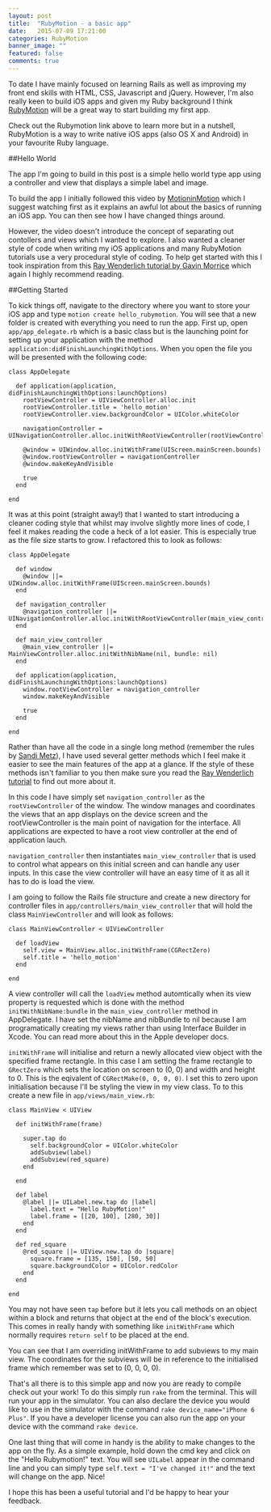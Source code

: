 ```yaml
---
layout: post
title:  "RubyMotion - a basic app"
date:   2015-07-09 17:21:00
categories: RubyMotion
banner_image: ""
featured: false
comments: true
---
```


To date I have mainly focused on learning Rails as well as improving my front end skills with HTML, CSS, Javascript and jQuery.  However, I'm also really keen to build iOS apps and given my Ruby background I think [RubyMotion](http://www.rubymotion.com/) will be a great way to start building my first app.

<!--more-->

Check out the Rubymotion link above to learn more but in a nutshell, RubyMotion is a way to write native iOS apps (also OS X and Android) in your favourite Ruby language.

##Hello World

The app I'm going to build in this post is a simple hello world type app using a controller and view that displays a simple label and image.

To build the app I initially followed this video by [MotioninMotion](https://motioninmotion.tv/screencasts/50) which I suggest watching first as it explains an awful lot about the basics of running an iOS app.  You can then see how I have changed things around.

However, the video doesn't introduce the concept of separating out contollers and views which I wanted to explore.  I also wanted a cleaner style of code when writing my iOS applications and many RubyMotion tutorials use a very procedural style of coding.  To help get started with this I took inspiration from this [Ray Wenderlich tutorial by Gavin Morrice](http://www.raywenderlich.com/82172/rubymotion-tutorial-for-beginners-part-1) which again I highly recommend reading.

##Getting Started

To kick things off, navigate to the directory where you want to store your iOS app and type ```motion create hello_rubymotion```.  You will see that a new folder is created with everything you need to run the app.  First up, open ```app/app_delegate.rb``` which is a basic class but is the launching point for setting up your application with the method ```application:didFinishLaunchingWithOptions```.  When you open the file you will be presented with the following code:
    
    class AppDelegate
    
      def application(application, didFinishLaunchingWithOptions:launchOptions)
        rootViewController = UIViewController.alloc.init
        rootViewController.title = 'hello_motion'
        rootViewController.view.backgroundColor = UIColor.whiteColor

        navigationController = UINavigationController.alloc.initWithRootViewController(rootViewController)

        @window = UIWindow.alloc.initWithFrame(UIScreen.mainScreen.bounds)
        @window.rootViewController = navigationController
        @window.makeKeyAndVisible

        true
      end
      
    end

It was at this point (straight away!) that I wanted to start introducing a cleaner coding style that whilst may involve slightly more lines of code, I feel it makes reading the code a heck of a lot easier.  This is especially true as the file size starts to grow.  I refactored this to look as follows:

    class AppDelegate

      def window
        @window ||= UIWindow.alloc.initWithFrame(UIScreen.mainScreen.bounds)
      end

      def navigation_controller
        @navigation_controller ||= UINavigationController.alloc.initWithRootViewController(main_view_controller)
      end

      def main_view_controller
        @main_view_controller ||= MainViewController.alloc.initWithNibName(nil, bundle: nil)
      end

      def application(application, didFinishLaunchingWithOptions:launchOptions)  
        window.rootViewController = navigation_controller    
        window.makeKeyAndVisible

        true
      end

    end

Rather than have all the code in a single long method (remember the rules by [Sandi Metz](https://www.youtube.com/watch?v=npOGOmkxuio)), I have used several getter methods which I feel make it easier to see the main features of the app at a glance.  If the style of these methods isn't familiar to you then make sure you read the [Ray Wenderlich tutorial](http://www.raywenderlich.com/82172/rubymotion-tutorial-for-beginners-part-1) to find out more about it.

In this code I have simply set ```navigation_controller``` as the ```rootViewController``` of the window.  The window manages and coordinates the views that an app displays on the device screen and the rootViewController is the main point of navigation for the interface.  All applications are expected to have a root view controller at the end of application lauch.

```navigation_controller``` then instantiates ```main_view_controller``` that is used to control what appears on this initial screen and can handle any user inputs.  In this case the view controller will have an easy time of it as all it has to do is load the view.

I am going to follow the Rails file structure and create a new directory for controller files in ```app/controllers/main_view_controller``` that will hold the class ```MainViewController``` and will look as follows:

    class MainViewController < UIViewController

      def loadView
        self.view = MainView.alloc.initWithFrame(CGRectZero)
        self.title = 'hello_motion'
      end

    end
  
A view controller will call the ```loadView``` method automtically when its view property is requested which is done with the method ```initWithNibName:bundle``` in the ```main_view_controller``` method in AppDelegate.  I have set the nibName and nibBundle to nil because I am programatically creating my views rather than using Interface Builder in Xcode.  You can read more about this in the Apple developer docs.

```initWithFrame``` will initialise and return a newly allocated view object with the specified frame rectangle.  In this case I am setting the frame rectangle to ```GRectZero``` which sets the location on screen to (0, 0) and width and height to 0.  This is the eqivalent of ```CGRectMake(0, 0, 0, 0)```.  I set this to zero upon initialisation because I'll be styling the view in my view class.  To to this create a new file in ```app/views/main_view.rb```:

    class MainView < UIView

      def initWithFrame(frame) 

        super.tap do 
          self.backgroundColor = UIColor.whiteColor
          addSubview(label)
          addSubview(red_square)
        end

      end

      def label
        @label ||= UILabel.new.tap do |label|
          label.text = "Hello RubyMotion!"
          label.frame = [[20, 100], [280, 30]]
        end 
      end

      def red_square
        @red_square ||= UIView.new.tap do |square|
          square.frame = [135, 150], [50, 50]
          square.backgroundColor = UIColor.redColor
        end
      end

    end

You may not have seen ```tap``` before but it lets you call methods on an object within a block and returns that object at the end of the block's execution.  This comes in really handy with something like ```initWithFrame``` which normally requires ```return self``` to be placed at the end.

You can see that I am overriding initWithFrame to add subviews to my main view.  The coordinates for the subviews will be in reference to the initialised frame which remember was set to (0, 0, 0, 0).

That's all there is to this simple app and now you are ready to compile check out your work!  To do this simply run ```rake``` from the terminal.  This will run your app in the simulator.  You can also declare the device you would like to use in the simulator with the command ```rake device_name="iPhone 6 Plus"```.  If you have a developer license you can also run the app on your device with the command ```rake device```.  

One last thing that will come in handy is the ability to make changes to the app on the fly.  As a simple example, hold down the cmd key and click on the "Hello Rubymotion!" text.  You will see ```UILabel``` appear in the command line and you can simply type ```self.text = "I've changed it!"``` and the text will change on the app. Nice!

I hope this has been a useful tutorial and I'd be happy to hear your feedback.